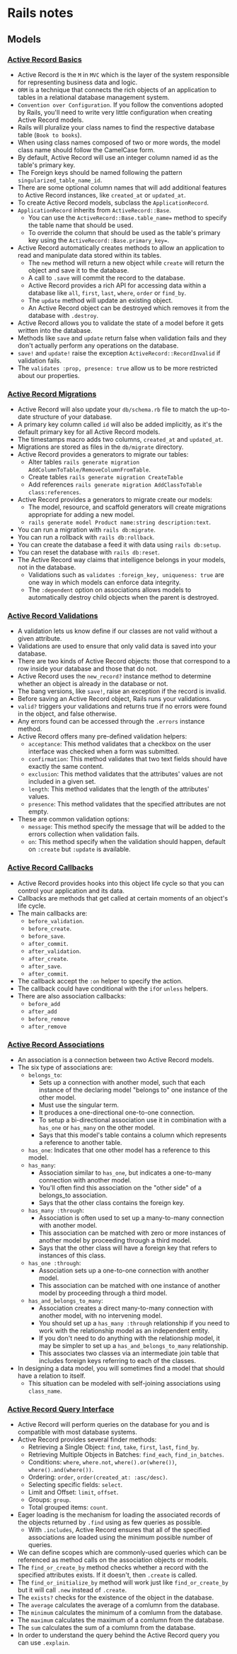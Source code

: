 # Rails notes

## Models

### [Active Record Basics](https://guides.rubyonrails.org/active_record_basics.html)

- Active Record is the `M` in `MVC` which is the layer of the system responsible for representing business data and logic.
- `ORM` is a technique that connects the rich objects of an application to tables in a relational database management system.
- `Convention over Configuration`. If you follow the conventions adopted by Rails, you'll need to write very little configuration when creating Active Record models.
- Rails will pluralize your class names to find the respective database table (`Book to books`).
- When using class names composed of two or more words, the model class name should follow the CamelCase form.
- By default, Active Record will use an integer column named id as the table's primary key.
- The Foreign keys should be named following the pattern `singularized_table_name_id`.
- There are some optional column names that will add additional features to Active Record instances, like `created_at` or `updated_at`.
- To create Active Record models, subclass the `ApplicationRecord`.
- `ApplicationRecord` inherits from `ActiveRecord::Base`.
  - You can use the `ActiveRecord::Base.table_name=` method to specify the table name that should be used.
  - To override the column that should be used as the table's primary key using the `ActiveRecord::Base.primary_key=`.
- Active Record automatically creates methods to allow an application to read and manipulate data stored within its tables.
  - The `new` method will return a new object while `create` will return the object and save it to the database.
  - A call to `.save` will commit the record to the database.
  - Active Record provides a rich API for accessing data within a database like `all`, `first`, `last`, `where`, `order` or `find_by`.
  - The `update` method will update an existing object.
  - An Active Record object can be destroyed which removes it from the database with `.destroy`.
- Active Record allows you to validate the state of a model before it gets written into the database.
- Methods like `save` and `update` return false when validation fails and they don't actually perform any operations on the database.
- `save!` and `update!` raise the exception `ActiveRecord::RecordInvalid` if validation fails.
- The `validates :prop, presence: true` allow us to be more restricted about our properties.

### [Active Record Migrations](https://guides.rubyonrails.org/active_record_migrations.html)

- Active Record will also update your `db/schema.rb` file to match the up-to-date structure of your database.
- A primary key column called `id` will also be added implicitly, as it's the default primary key for all Active Record models.
- The timestamps macro adds two columns, `created_at` and `updated_at`.
- Migrations are stored as files in the `db/migrate` directory.
- Active Record provides a generators to migrate our tables:
  - Alter tables `rails generate migration AddColumnToTable/RemoveColumnFromTable`.
  - Create tables `rails generate migration CreateTable`
  - Add references `rails generate migration AddClassToTable class:references`.
- Active Record provides a generators to migrate create our models:
  - The model, resource, and scaffold generators will create migrations appropriate for adding a new model.
  - `rails generate model Product name:string description:text`.
- You can run a migration with `rails db:migrate`.
- You can run a rollback with `rails db:rollback`.
- You can create the database a feed it with data using `rails db:setup`.
- You can reset the database with `rails db:reset`.
- The Active Record way claims that intelligence belongs in your models, not in the database.
  - Validations such as `validates :foreign_key, uniqueness: true` are one way in which models can enforce data integrity. 
  - The `:dependent` option on associations allows models to automatically destroy child objects when the parent is destroyed. 

### [Active Record Validations](https://guides.rubyonrails.org/active_record_validations.html)

- A validation lets us know define if our classes are not valid without a given attribute.
- Validations are used to ensure that only valid data is saved into your database.
- There are two kinds of Active Record objects: those that correspond to a row inside your database and those that do not.
- Active Record uses the `new_record?` instance method to determine whether an object is already in the database or not.
- The bang versions, like `save!`, raise an exception if the record is invalid.
- Before saving an Active Record object, Rails runs your validations.
- `valid?` triggers your validations and returns true if no errors were found in the object, and false otherwise.
- Any errors found can be accessed through the `.errors` instance method.
- Active Record offers many pre-defined validation helpers:
  - `acceptance`: This method validates that a checkbox on the user interface was checked when a form was submitted.
  - `confirmation`: This method validates that two text fields should have exactly the same content.
  - `exclusion`: This method validates that the attributes' values are not included in a given set.
  - `length`: This method validates that the length of the attributes' values.
  - `presence`: This method validates that the specified attributes are not empty.
- These are common validation options:
  - `message`: This method specify the message that will be added to the errors collection when validation fails.
  - `on`: This method specify when the validation should happen, default on `:create` but `:update` is available.

### [Active Record Callbacks](https://guides.rubyonrails.org/active_record_callbacks.html)

- Active Record provides hooks into this object life cycle so that you can control your application and its data.
- Callbacks are methods that get called at certain moments of an object's life cycle.
- The main callbacks are:
  - `before_validation`.
  - `before_create`.
  - `before_save`.
  - `after_commit`.
  - `after_validation`.
  - `after_create`.
  - `after_save`.
  - `after_commit`.
- The callback accept the `:on` helper to specify the action.
- The callback could have conditional with the `if`or `unless` helpers.
- There are also association callbacks:
  - `before_add`
  - `after_add`
  - `before_remove`
  - `after_remove`

### [Active Record Associations](https://guides.rubyonrails.org/association_basics.html)

- An association is a connection between two Active Record models.
- The six type of associations are:
  - `belongs_to`: 
    - Sets up a connection with another model, such that each instance of the declaring model "belongs to" one instance of the other model.
    - Must use the singular term.
    - It produces a one-directional one-to-one connection.
    - To setup a bi-directional association use it in combination with a `has_one` or `has_many` on the other model.
    - Says that this model's table contains a column which represents a reference to another table.
  - `has_one`: Indicates that one other model has a reference to this model. 
  - `has_many`: 
    - Association similar to `has_one`, but indicates a one-to-many connection with another model.
    - You'll often find this association on the "other side" of a belongs_to association.
    - Says that the other class contains the foreign key.
  - `has_many :through`:
    - Association is often used to set up a many-to-many connection with another model.
    - This association can be matched with zero or more instances of another model by proceeding through a third model.
    - Says that the other class will have a foreign key that refers to instances of this class.
  - `has_one :through`:
    - Association sets up a one-to-one connection with another model.
    - This association can be matched with one instance of another model by proceeding through a third model.
  - `has_and_belongs_to_many`:
    - Association creates a direct many-to-many connection with another model, with no intervening model.
    - You should set up a `has_many :through` relationship if you need to work with the relationship model as an independent entity.
    - If you don't need to do anything with the relationship model, it may be simpler to set up a `has_and_belongs_to_many` relationship.
    - This associates two classes via an intermediate join table that includes foreign keys referring to each of the classes.
- In designing a data model, you will sometimes find a model that should have a relation to itself.
  -  This situation can be modeled with self-joining associations using `class_name`.

### [Active Record Query Interface](https://guides.rubyonrails.org/active_record_querying.html)

- Active Record will perform queries on the database for you and is compatible with most database systems.
- Active Record provides several finder methods:
  - Retrieving a Single Object: `find`, `take`, `first`, `last`, `find_by`.
  - Retrieving Multiple Objects in Batches: `find_each`, `find_in_batches`.
  - Conditions: `where`, `where.not`, `where().or(where())`, `where().and(where())`.
  - Ordering: `order`, `order(created_at: :asc/desc)`.
  - Selecting specific fields: `select`.
  - Limit and Offset: `limit`, `offset`.
  - Groups: `group`.
  - Total grouped items: `count`.
- Eager loading is the mechanism for loading the associated records of the objects returned by `.find` using as few queries as possible.
  - With `.includes`, Active Record ensures that all of the specified associations are loaded using the minimum possible number of queries.
- We can define scopes which are commonly-used queries which can be referenced as method calls on the association objects or models.
- The `find_or_create_by` method checks whether a record with the specified attributes exists. If it doesn't, then `.create` is called.
- The `find_or_initialize_by` method will work just like `find_or_create_by` but it will call `.new` instead of `.create`.
- The `exists?` checks for the existence of the object in the database.
- The `average` calculates the average of a comlumn from the database.
- The `minimum` calculates the minimum of a comlumn from the database.
- The `maximum` calculates the maximum of a comlumn from the database.
- The `sum` calculates the sum of a comlumn from the database.
- In order to understand the query behind the Active Record query you can use `.explain`.
